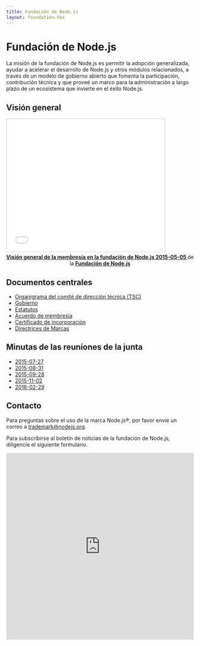 ```yaml
---
title: Fundación de Node.js
layout: foundation.hbs
---
```


# Fundación de Node.js

La misión de la fundación de Node.js es permitir la adopción generalizada, ayudar a acelerar el desarrollo de Node.js
y otros módulos relacionados, a través de un modelo de gobierno abierto que fomenta la participación, contribución técnica
y que proveé un marco para la administración a largo plazo de un ecosistema que invierte en el éxito Node.js.

## Visión general

<iframe class="center" src="//www.slideshare.net/slideshow/embed_code/key/gmABh2vHJx5OcI"
        width="425" height="355"
        frameborder="0" marginwidth="0" marginheight="0"
        scrolling="no"
        style="border:1px solid #CCC; border-width:1px; margin-bottom:5px; max-width: 100%;" allowfullscreen>
</iframe>

<div style="text-align:center; margin-bottom:5px">
    <strong>
        <a href="//www.slideshare.net/NodejsFoundation/node-foundation-membership-overview-20150505"
            title="Visión general de la membresía en la fundación de Node.js 20150505"
            target="_blank">
            Visión general de la membresía en la fundación de Node.js 2015-05-05
        </a>
    </strong> de la <strong>
        <a href="//www.slideshare.net/NodejsFoundation" target="_blank">
            Fundación de Node.js
        </a>
    </strong>
</div>

## Documentos centrales

- [Organigrama del comité de dirección técnica (TSC)](https://github.com/nodejs/TSC/blob/master/TSC-Charter.md)
- [Gobierno](https://github.com/nodejs/TSC)
- [Estatutos](/static/documents/node-foundation-by-laws.pdf)
- [Acuerdo de membresía](http://f.cl.ly/items/0N1m3x0I3S2L203M1h1r/nodejs-foundation-membership-agreement-2015-march-04.pdf)
- [Certificado de incorporación](http://f.cl.ly/items/2b1b1o0v1e1u2i1L2w1a/nodejs-foundation-certificate-of-incorporation-2014-august-01.pdf)
- [Directrices de Marcas](https://nodejs.org/static/documents/trademark-policy.pdf)

## Minutas de las reuniones de la junta
- [2015-07-27](/static/documents/minutes/nodejs-foundation-board-meeting-2015-07-27.pdf)
- [2015-08-31](/static/documents/minutes/nodejs-foundation-board-meeting-2015-08-31.pdf)
- [2015-09-28](/static/documents/minutes/nodejs-foundation-board-meeting-2015-09-28.pdf)
- [2015-11-02](/static/documents/minutes/nodejs-foundation-board-meeting-2015-11-02.pdf)
- [2016-02-29](/static/documents/minutes/nodejs-foundation-board-meeting-2016-02-29.pdf)

## Contacto

Para preguntas sobre el uso de la marca Node.js&reg;, por favor envíe un
correo a <a href="mailto:trademark@nodejs.org?subject=Trademark">trademark@nodejs.org</a>.

Para subscribirse al boletín de noticias de la fundación de Node.js, diligencie el siguiente formulario.

<iframe src="https://go.pardot.com/l/6342/2015-09-15/2sgqpp" width="100%" height="500" type="text/html" frameborder="0" allowTransparency="true" style="border: 0"></iframe>
